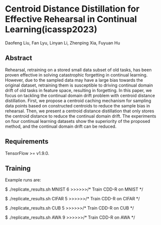 # Centroid Distance Distillation for Effective Rehearsal in Continual Learning(icassp2023)  

Daofeng Liu, Fan Lyu, Linyan Li, Zhenping Xia, Fuyuan Hu  

Abstract
-----
Rehearsal, retraining on a stored small data subset of old tasks, has been proven effective in solving catastrophic forgetting in continual learning. However, due to the sampled data may have a large bias towards the original dataset, retraining them is susceptible to driving continual domain drift of old tasks in feature space, resulting in forgetting. In this paper, we focus on tackling the continual domain drift problem with centroid distance distillation. First, we propose a centroid caching mechanism for sampling data points based on constructed centroids to reduce the sample bias in rehearsal. Then, we present a centroid distance distillation that only stores the centroid distance to reduce the continual domain drift. The experiments on four continual learning datasets show the superiority of the proposed method, and the continual domain drift can be reduced.

Requirements
----
TensorFlow >= v1.9.0.

Training
---
Example runs are:

$ ./replicate_results.sh MNIST 6 >>>>>>/* Train CDD-R on MNIST */

$ ./replicate_results.sh CIFAR 5 >>>>>>/* Train CDD-R on CIFAR */

$ ./replicate_results.sh CUB 5 >>>>>>/* Train CDD-R on CUB */

$ ./replicate_results.sh AWA 9 >>>>>>/* Train CDD-R on AWA */
